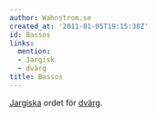 ```yaml
---
author: Wahnstrom.se
created_at: '2011-01-05T19:15:38Z'
id: Bassos
links:
  mention:
  - Jargisk
  - dvärg
title: Bassos
---
```


[Jargiska] ordet för [dvärg].

  [Jargiska]: Jargisk
  [dvärg]: dvärg